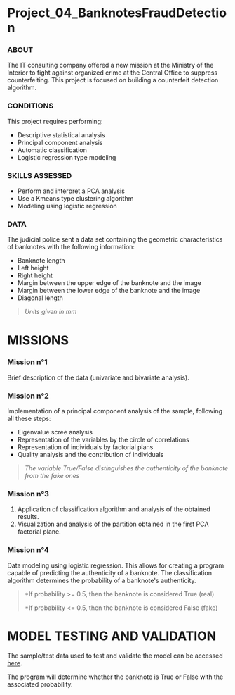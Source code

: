 # Project_04_BanknotesFraudDetection
### <b>ABOUT</b>
The IT consulting company offered a new mission at the Ministry of the Interior to fight against organized crime at the Central Office to suppress counterfeiting. This project is focused on building a counterfeit detection algorithm.

### <b>CONDITIONS</b>
This project requires performing:
- Descriptive statistical analysis
- Principal component analysis
- Automatic classification
- Logistic regression type modeling

### <b>SKILLS ASSESSED</b>
- Perform and interpret a PCA analysis
- Use a Kmeans type clustering algorithm
- Modeling using logistic regression

### <b>DATA</b>
The judicial police sent a data set containing the geometric characteristics of banknotes with the following information:

- Banknote length
- Left height
- Right height
- Margin between the upper edge of the banknote and the image
- Margin between the lower edge of the banknote and the image
- Diagonal length

> *Units given in mm*

# <b>MISSIONS</b>
### Mission n°1
Brief description of the data (univariate and bivariate analysis).

### Mission n°2
Implementation of a principal component analysis of the sample, following all these steps:
- Eigenvalue scree analysis
- Representation of the variables by the circle of correlations
- Representation of individuals by factorial plans
- Quality analysis and the contribution of individuals

> *The variable True/False distinguishes the authenticity of the banknote from the fake ones*

### Mission n°3
1. Application of classification algorithm and analysis of the obtained results.
2. Visualization and analysis of the partition obtained in the first PCA factorial plane.

### Mission n°4
Data modeling using logistic regression. This allows for creating a program capable of predicting the authenticity of a banknote. The classification algorithm determines the probability of a banknote's authenticity.
> *If probability >= 0.5, then the banknote is considered True (real)
> 
> *If probability <= 0.5, then the banknote is considered False (fake)

# MODEL TESTING AND VALIDATION
The sample/test data used to test and validate the model can be accessed [here](https://s3-eu-west-1.amazonaws.com/static.oc-static.com/prod/courses/files/parcours-data-analyst/example.csv).

The program will determine whether the banknote is True or False with the associated probability.
